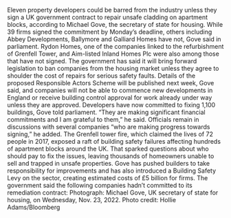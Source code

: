 Eleven property developers could be barred from the industry unless they sign a UK government contract to repair unsafe cladding on apartment blocks, according to Michael Gove, the secretary of state for housing.
While 39 firms signed the commitment by Monday’s deadline, others including Abbey Developments, Ballymore and Galliard Homes have not, Gove said in parliament. Rydon Homes, one of the companies linked to the refurbishment of Grenfell Tower, and Aim-listed Inland Homes Plc were also among those that have not signed.
The government has said it will bring forward legislation to ban companies from the housing market unless they agree to shoulder the cost of repairs for serious safety faults. Details of the proposed Responsible Actors Scheme will be published next week, Gove said, and companies will not be able to commence new developments in England or receive building control approval for work already under way unless they are approved.
Developers have now committed to fixing 1,100 buildings, Gove told parliament. “They are making significant financial commitments and I am grateful to them,” he said. Officials remain in discussions with several companies “who are making progress towards signing,” he added.
The Grenfell tower fire, which claimed the lives of 72 people in 2017, exposed a raft of building safety failures affecting hundreds of apartment blocks around the UK. That sparked questions about who should pay to fix the issues, leaving thousands of homeowners unable to sell and trapped in unsafe properties.
Gove has pushed builders to take responsibility for improvements and has also introduced a Building Safety Levy on the sector, creating estimated costs of £5 billion for firms.
The government said the following companies hadn’t committed to its remediation contract:
Photograph: Michael Gove, UK secretary of state for housing, on Wednesday, Nov. 23, 2022. Photo credit: Hollie Adams/Bloomberg